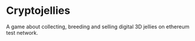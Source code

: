 # Cryptojellies
A game about collecting, breeding and selling digital 3D jellies on ethereum test network.
